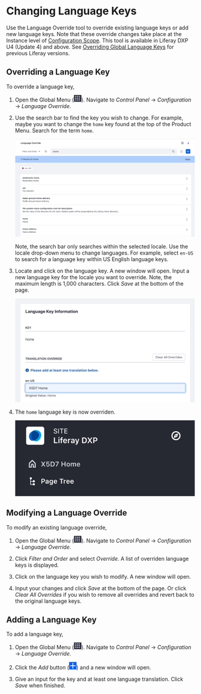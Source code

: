 # Changing Language Keys

Use the Language Override tool to override existing language keys or add new language keys. Note that these override changes take place at the Instance level of [Configuration Scope](./understanding-configuration-scope.md). This tool is available in Liferay DXP U4 (Update 4) and above. See [Overriding Global Language Keys](../../liferay-internals/extending-liferay/overriding-global-language-keys.md) for previous Liferay versions.

## Overriding a Language Key

To override a language key,

1. Open the Global Menu (![Global Menu](../../images/icon-applications-menu.png)). Navigate to *Control Panel* &rarr; *Configuration* &rarr; *Language Override*.

2. Use the search bar to find the key you wish to change. For example, maybe you want to change the `home` key found at the top of the Product Menu. Search for the term `home`.

    ![Search for the term `home` in the Language Override UI.](./changing-language-keys/images/01.png)

    Note, the search bar only searches within the selected locale. Use the locale drop-down menu to change languages. For example, select `en-US` to search for a language key within US English language keys. 

3. Locate and click on the language key. A new window will open. Input a new language key for the locale you want to override. Note, the maximum length is 1,000 characters. Click *Save* at the bottom of the page. 

    ![Input a new language key for the locale you want to override.](./changing-language-keys/images/02.png)

4. The `home` language key is now overriden.

    ![The `home` language key is now overriden.](./changing-language-keys/images/03.png)

## Modifying a Language Override

To modify an existing language override,

1. Open the Global Menu (![Global Menu](../../images/icon-applications-menu.png)). Navigate to *Control Panel* &rarr; *Configuration* &rarr; *Language Override*.

1. Click *Filter and Order* and select *Override*. A list of overriden language keys is displayed.

1. Click on the language key you wish to modify. A new window will open.

1. Input your changes and click *Save* at the bottom of the page. Or click *Clear All Overrides* if you wish to remove all overrides and revert back to the original language keys.

## Adding a Language Key

To add a language key,

1. Open the Global Menu (![Global Menu](../../images/icon-applications-menu.png)). Navigate to *Control Panel* &rarr; *Configuration* &rarr; *Language Override*.

1. Click the *Add* button (![Add button](../../images/icon-add.png)) and a new window will open.

1. Give an input for the key and at least one language translation. Click *Save* when finished.